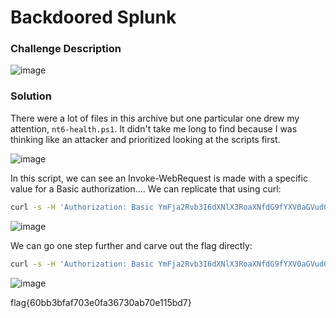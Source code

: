 # Backdoored Splunk

### Challenge Description
![image](https://github.com/LazyTitan33/CTF-Writeups/assets/80063008/5e917244-7df1-44ff-92ac-90dc5ae7d2ab)

### Solution
There were a lot of files in this archive but one particular one drew my attention, `nt6-health.ps1`. It didn't take me long to find because I was thinking like an attacker and prioritized looking at the scripts first.

![image](https://github.com/LazyTitan33/CTF-Writeups/assets/80063008/7b8402b6-fe2d-4856-9e8b-3494dcbcaa8e)

In this script, we can see an Invoke-WebRequest is made with a specific value for a Basic authorization....  We can replicate that using curl:  

```bash
curl -s -H 'Authorization: Basic YmFja2Rvb3I6dXNlX3RoaXNfdG9fYXV0aGVudGljYXRlX3dpdGhfdGhlX2RlcGxveWVkX2h0dHBfc2VydmVyCg==' http://chal.ctf.games:31029
```

![image](https://github.com/LazyTitan33/CTF-Writeups/assets/80063008/b8e3d1ae-fc89-49ec-93a9-ea57108b8ddc)

We can go one step further and carve out the flag directly:  

```bash
curl -s -H 'Authorization: Basic YmFja2Rvb3I6dXNlX3RoaXNfdG9fYXV0aGVudGljYXRlX3dpdGhfdGhlX2RlcGxveWVkX2h0dHBfc2VydmVyCg==' http://chal.ctf.games:32337|awk '{print $2}'|base64 -d
```

![image](https://github.com/LazyTitan33/CTF-Writeups/assets/80063008/30be457d-441e-4698-9efb-98f357f40198)

flag{60bb3bfaf703e0fa36730ab70e115bd7}
